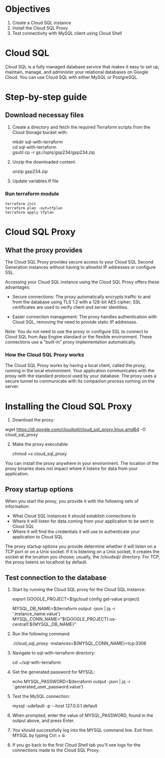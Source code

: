# Objectives

1. Create a Cloud SQL instance
2. Install the Cloud SQL Proxy
3. Test connectivity with MySQL client using Cloud Shell

# Cloud SQL
Cloud SQL is a fully managed database service that makes it easy to set up, maintain, manage, and administer your relational databases on Google Cloud. You can use Cloud SQL with either MySQL or PostgreSQL.

# Step-by-step guide

## Download necessay files

1. Create a directory and fetch the required Terraform scripts from the Cloud Storage bucket with:
   
    mkdir sql-with-terraform \
    cd sql-with-terraform \
    gsutil cp -r gs://spls/gsp234/gsp234.zip

2. Unzip the downloaded content.

    unzip gsp234.zip

3. Update variables.tf file

### Run terraform module

    terraform init
    terraform plan -out=tfplan
    terraform apply tfplan

# Cloud SQL Proxy

## What the proxy provides

The Cloud SQL Proxy provides secure access to your Cloud SQL Second Generation instances without having to allowlist IP addresses or configure SSL.

Accessing your Cloud SQL instance using the Cloud SQL Proxy offers these advantages:

- Secure connections: The proxy automatically encrypts traffic to and from the database using TLS 1.2 with a 128-bit AES cipher; SSL certificates are used to verify client and server identities.

- Easier connection management: The proxy handles authentication with Cloud SQL, removing the need to provide static IP addresses.

Note: You do not need to use the proxy or configure SSL to connect to Cloud SQL from App Engine standard or the flexible environment. These connections use a "built-in" proxy implementation automatically.

### How the Cloud SQL Proxy works

The Cloud SQL Proxy works by having a local client, called the proxy, running in the local environment. Your application communicates with the proxy with the standard protocol used by your database. The proxy uses a secure tunnel to communicate with its companion process running on the server.

# Installing the Cloud SQL Proxy

1. Download the proxy:

wget https://dl.google.com/cloudsql/cloud_sql_proxy.linux.amd64 -O cloud_sql_proxy

2. Make the proxy executable:

    chmod +x cloud_sql_proxy

You can install the proxy anywhere in your environment. The location of the proxy binaries does not impact where it listens for data from your application.

## Proxy startup options
When you start the proxy, you provide it with the following sets of information:

- What Cloud SQL instances it should establish connections to
- Where it will listen for data coming from your application to be sent to Cloud SQL
- Where it will find the credentials it will use to authenticate your application to Cloud SQL
  
The proxy startup options you provide determine whether it will listen on a TCP port or on a Unix socket. If it is listening on a Unix socket, it creates the socket at the location you choose; usually, the /cloudsql/ directory. For TCP, the proxy listens on localhost by default.

## Test connection to the database

1. Start by running the Cloud SQL proxy for the Cloud SQL instance:
   
   export GOOGLE_PROJECT=$(gcloud config get-value project)

   MYSQL_DB_NAME=$(terraform output -json | jq -r '.instance_name.value')
MYSQL_CONN_NAME="${GOOGLE_PROJECT}:us-central1:${MYSQL_DB_NAME}"

2. Run the following command:

    ./cloud_sql_proxy -instances=${MYSQL_CONN_NAME}=tcp:3306

3. Navigate to sql-with-terraform directory:

    cd ~/sql-with-terraform

4. Get the generated password for MYSQL:

    echo MYSQL_PASSWORD=$(terraform output -json | jq -r '.generated_user_password.value')

5. Test the MySQL connection:

    mysql -udefault -p --host 127.0.0.1 default

6. When prompted, enter the value of MYSQL_PASSWORD, found in the output above, and press Enter.

7. You should successfully log into the MYSQL command line. Exit from MYSQL by typing Ctrl + d.

8. If you go back to the first Cloud Shell tab you'll see logs for the connections made to the Cloud SQL Proxy.
